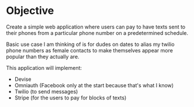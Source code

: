 Objective
=========

Create a simple web application where users can pay to have texts sent to their phones from a particular phone number on a predetermined schedule.

Basic use case I am thinking of is for dudes on dates to alias my twilio phone numbers as female contacts to make themselves appear more popular than they actually are.

This application will implement:
+   Devise
+   Omniauth (Facebook only at the start because that's what I know)
+   Twilio (to send messages)
+   Stripe (for the users to pay for blocks of texts)
